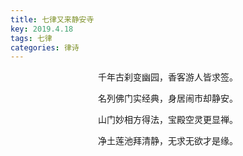 ```yaml
---
title: 七律又来静安寺
key: 2019.4.18
tags: 七律
categories: 律诗
---
```


<p align="center">千年古刹变幽园，香客游人皆求签。
</p>
<p align="center">名列佛门实经典，身居闹市却静安。
</p>
<p align="center">山门妙相方得法，宝殿空灵更显禅。
</p>
<p align="center">净土莲池拜清静，无求无欲才是缘。
</p>
